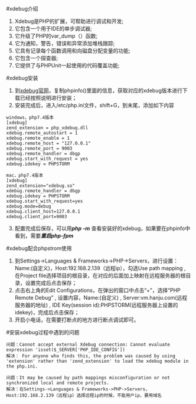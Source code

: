 #xdebug介绍
1. Xdebug是PHP的扩展，可帮助进行调试和开发;
2. 它包含一个用于IDE的单步调试器;
3. 它升级了PHP的var_dump（）函数;
4. 它为通知，警告，错误和异常添加堆栈跟踪;
5. 它具有记录每个函数调用和向磁盘分配变量的功能;
6. 它包含一个探查器;
7. 它提供了与PHPUnit一起使用的代码覆盖功能;

#xdebug安装
1. 到[xdebug官网](http://www.xdebug.org/wizard.php)，复制phpinfo()里面的信息，获取对应的xdebug版本进行下载已经按照说明进行安装；
2. 安装完成后，进入/etc/php.ini文件，shift+G，到末尾，添加如下内容
```
windows，php7.4版本
[xdebug]
zend_extension = php_xdebug.dll
xdebug.remote_autostart = 1
xdebug.remote_enable = 1
xdebug.remote_host = "127.0.0.1"
xdebug.remote_port = 9003
xdebug.remote_handler = dbgp
xdebug.start_with_request = yes
xdebug.idekey = PHPSTORM

mac，php7.4版本
[xdebug]
zend_extension="xdebug.so"
xdebug.remote_handler = dbgp
xdebug.idekey = PHPSTORM
xdebug.start_with_request=yes
xdebug.mode=debug
xdebug.client_host=127.0.0.1
xdebug.client_port=9003
```
3. 配置完成后保存，可以用***php -m*** 查看安装好的xdebug，如果要在phpinfo中看到，需要***重启php-fpm***

#xdebug配合phpstrom使用
1. 到Settings->Languages & Frameworks->PHP->Servers，进行设置：Name:(自定义)，Host:192.168.2.139（远程ip），勾选Use path mapping , 在Project file选择项目的根目录，在对应的后面加上映射在远程服务器的根目录，设置完成后点击保存；
2. 点击右上角的Edit Configurations，在弹出的窗口中点击“+”，选择“PHP Remote Debug” , 设置内容，Name:(自定义) , Server:vm.hanju.com(远程服务器的地址) , IDE Key(session id):PHPSTORM(远程服务器上设置的idekey)，完成后点击保存；
3. 开启小电话，在需要打断点的地方进行断点调试即可。

#安装xdebug过程中遇到的问题
```
问题：Cannot accept external Xdebug connection: Cannot evaluate expression 'isset($_SERVER['PHP_IDE_CONFIG'])
解决： For anyone who finds this, the problem was caused by using 'extension' rather than 'zend_extension' to load the xdebug module in the php.ini.
```
```
问题：It may be caused by path mappings misconfiguration or not synchronized local and remote projects.
解决：在Settings->Languages & Frameworks->PHP->Servers，Host:192.168.2.139（远程ip）选择远程ip的时候，不能用户ip，要用域名
```